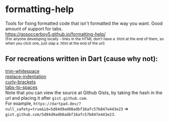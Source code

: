 # formatting-help
 Tools for fixing formatted code that isn't formatted the way you want. Good amount of support for tabs.  
https://gosoccerboy5.github.io/formatting-help/  
<sub>(For anyone developing locally - links in the HTML don't have a .html at the end of them, so when you click one, just slap a .html at the end of the url)</sub>

## For recreations written in Dart (cause why not):
[trim-whitespace](https://dartpad.dev/eb896fef2a75cf4b1bb182aed65b79ae?null_safety=true)  
[replace-indentation](https://dartpad.dev/5d84d9ad08adbf16afc57b847e443e23?null_safety=true)  
[curly-brackets](https://dartpad.dev/6081062503e8b6154177ff1eb7ab1d21?null_safety=true)  
[tabs-to-spaces](https://dartpad.dev/aec0c9059054c13e64ca4cdc2a587be8?null_safety=true)  
Note that you can view the source at Github Gists, by taking the hash in the url and placing it after `gist.github.com`.  
For example, `https://dartpad.dev/?null_safety=true&id=5d84d9ad08adbf16afc57b847e443e23` => `gist.github.com/5d84d9ad08adbf16afc57b847e443e23`.
